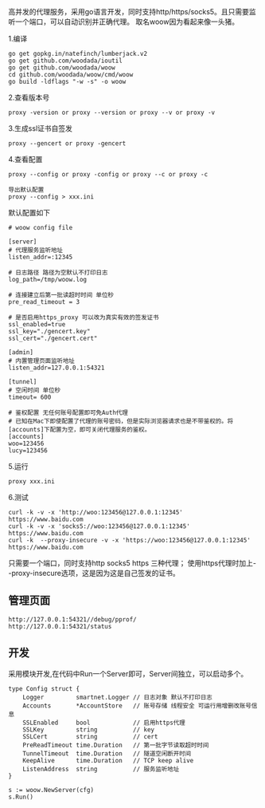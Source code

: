 高并发的代理服务，采用go语言开发，同时支持http/https/socks5。且只需要监听一个端口，可以自动识别并正确代理。
取名woow因为看起来像一头猪。

1.编译
```
go get gopkg.in/natefinch/lumberjack.v2
go get github.com/woodada/ioutil
go get github.com/woodada/woow
cd github.com/woodada/woow/cmd/woow
go build -ldflags "-w -s" -o woow
```

2.查看版本号
```
proxy -version or proxy --version or proxy --v or proxy -v
```

3.生成ssl证书自签发
```
proxy --gencert or proxy -gencert
```

4.查看配置
```
proxy --config or proxy -config or proxy --c or proxy -c

导出默认配置
proxy --config > xxx.ini
```

默认配置如下
```
# woow config file

[server]
# 代理服务监听地址
listen_addr=:12345

# 日志路径 路径为空默认不打印日志
log_path=/tmp/woow.log

# 连接建立后第一批读超时时间 单位秒
pre_read_timeout = 3

# 是否启用https_proxy 可以改为真实有效的签发证书
ssl_enabled=true
ssl_key="./gencert.key"
ssl_cert="./gencert.cert"

[admin]
# 内置管理页面监听地址
listen_addr=127.0.0.1:54321

[tunnel]
# 空闲时间 单位秒 
timeout= 600

# 鉴权配置 无任何账号配置即可免Auth代理
# 已知在Mac下即使配置了代理的账号密码，但是实际浏览器请求也是不带鉴权的。将[accounts]下配置为空，即可关闭代理服务的鉴权。
[accounts]
woo=123456
lucy=123456
```

5.运行
```
proxy xxx.ini
```

6.测试

```
curl -k -v -x 'http://woo:123456@127.0.0.1:12345' https://www.baidu.com
curl -k -v -x 'socks5://woo:123456@127.0.0.1:12345' https://www.baidu.com
curl -k  --proxy-insecure -v -x 'https://woo:123456@127.0.0.1:12345' https://www.baidu.com
```
只需要一个端口，同时支持http socks5 https 三种代理；
使用https代理时加上--proxy-insecure选项，这是因为这是自己签发的证书。

## 管理页面

```
http://127.0.0.1:54321//debug/pprof/
http://127.0.0.1:54321/status
```

## 开发

采用模块开发,在代码中Run一个Server即可，Server间独立，可以启动多个。

```
type Config struct {
    Logger         smartnet.Logger // 日志对象 默认不打印日志
    Accounts       *AccountStore   // 账号存储 线程安全 可运行用增删改账号信息
    SSLEnabled     bool            // 启用https代理
    SSLKey         string          // key 
    SSLCert        string          // cert
    PreReadTimeout time.Duration   // 第一批字节读取超时时间
    TunnelTimeout  time.Duration   // 隧道空闲断开时间
    KeepAlive      time.Duration   // TCP keep alive
    ListenAddress  string          // 服务监听地址
}

s := woow.NewServer(cfg)
s.Run()
```


